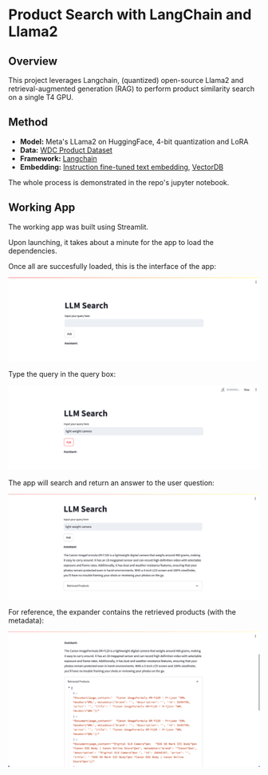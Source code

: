 # Product Search with LangChain and Llama2

## Overview
This project leverages Langchain, (quantized) open-source Llama2 and retrieval-augmented generation (RAG) to perform product similarity search on a single T4 GPU.

## Method
- **Model:** Meta's LLama2 on HuggingFace, 4-bit quantization and LoRA 
- **Data:** [WDC Product Dataset](https://huggingface.co/datasets/wdc/products-2017)
- **Framework:** [Langchain](https://python.langchain.com/docs/get_started/introduction.html)
- **Embedding:** [Instruction fine-tuned text embedding](https://huggingface.co/hkunlp/instructor-large), [VectorDB](https://python.langchain.com/docs/integrations/vectorstores/chroma)

The whole process is demonstrated in the repo's jupyter notebook.

## Working App
The working app was built using Streamlit.

Upon launching, it takes about a minute for the app to load the dependencies.

Once all are succesfully loaded, this is the interface of the app:

<img src="screenshots/llm-search.png" alt="llm-search"/>

Type the query in the query box:

<img src="screenshots/llm-search-query.png" alt="llm-search-query"/>

The app will search and return an answer to the user question:

<img src="screenshots/llm-search-response.png" alt="llm-search-response"/>

For reference, the expander contains the retrieved products (with the metadata):

<img src="screenshots/llm-search-retrieved-docs.png" alt="llm-search-retrieved-docs"/>

